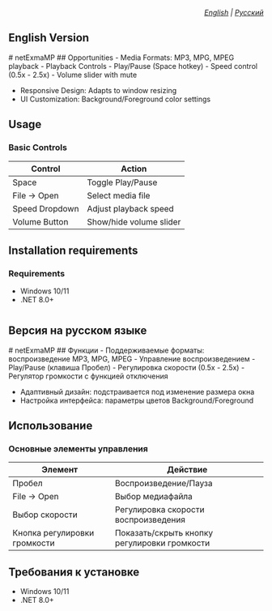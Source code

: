 <p align="right">
  <em> 
    <a href="#english">English</a> | 
    <a href="#russian">Русский</a>
  </em>
</p>

<h2 id="english">English Version</h2>
# netExmaMP
## Opportunities
- Media Formats: MP3, MPG, MPEG playback
- Playback Controls
  - Play/Pause (Space hotkey)
  - Speed control (0.5x - 2.5x)
  - Volume slider with mute

- Responsive Design: Adapts to window resizing
- UI Customization: Background/Foreground color settings

## Usage
### Basic Controls
| Control        | Action                  |
|----------------|-------------------------|
| Space          | Toggle Play/Pause       |
| File → Open    | Select media file       |
| Speed Dropdown | Adjust playback speed   |
| Volume Button  | Show/hide volume slider |

## Installation requirements
### Requirements
- Windows 10/11
- .NET 8.0+

<h2 id="russian" style="margin-top: 40px;">Версия на русском языке</h2>
# netExmaMP
## Функции
- Поддерживаемые форматы: воспроизведение MP3, MPG, MPEG
- Управление воспроизведением
  - Play/Pause (клавиша Пробел)
  - Регулировка скорости (0.5x - 2.5x)
  - Регулятор громкости с функцией отключения

- Адаптивный дизайн: подстраивается под изменение размера окна
- Настройка интерфейса: параметры цветов Background/Foreground

## Использование
### Основные элементы управления
| Элемент        | Действие                  |
|----------------|-------------------------|
| Пробел          | Воспроизведение/Пауза       |
| File → Open    | Выбор медиафайла       |
| Выбор скорости | Регулировка скорости воспроизведения   |
| Кнопка регулировки громкости  | Показать/скрыть кнопку регулировки громкости |

## Требования к установке
- Windows 10/11
- .NET 8.0+
